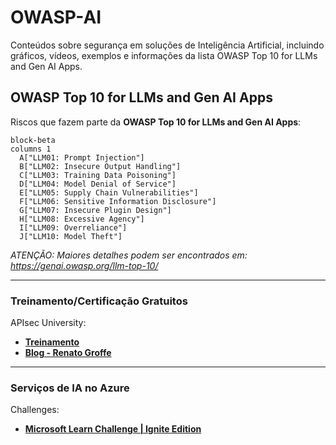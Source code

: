 # OWASP-AI
Conteúdos sobre segurança em soluções de Inteligência Artificial, incluindo gráficos, vídeos, exemplos e informações da lista OWASP Top 10 for LLMs and Gen AI Apps.

## OWASP Top 10 for LLMs and Gen AI Apps

Riscos que fazem parte da **OWASP Top 10 for LLMs and Gen AI Apps**:

```mermaid
block-beta
columns 1
  A["LLM01: Prompt Injection"]
  B["LLM02: Insecure Output Handling"]
  C["LLM03: Training Data Poisoning"]
  D["LLM04: Model Denial of Service"]
  E["LLM05: Supply Chain Vulnerabilities"]
  F["LLM06: Sensitive Information Disclosure"]
  G["LLM07: Insecure Plugin Design"]
  H["LLM08: Excessive Agency"]
  I["LLM09: Overreliance"]
  J["LLM10: Model Theft"]
```

*ATENÇÃO: Maiores detalhes podem ser encontrados em: https://genai.owasp.org/llm-top-10/*

---

### Treinamento/Certificação Gratuitos

APIsec University:
- [**Treinamento**](https://www.apisecuniversity.com/courses/securing-llm-nlp-apis)
- [**Blog - Renato Groffe**](https://renatogroffe.medium.com/certifica%C3%A7%C3%A3o-gratuita-em-intelig%C3%AAncia-artificial-securing-llm-nlp-apis-bd8446c38a70)

---

### Serviços de IA no Azure

Challenges:
- [**Microsoft Learn Challenge | Ignite Edition**](https://learn.microsoft.com/pt-br/training/topics/event-challenges?wt.mc_id=ignite24_learnbanner_tier1_cnl&tabs=fabric)
